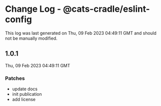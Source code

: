 # Change Log - @cats-cradle/eslint-config

This log was last generated on Thu, 09 Feb 2023 04:49:11 GMT and should not be manually modified.

## 1.0.1
Thu, 09 Feb 2023 04:49:11 GMT

### Patches

- update docs
- init publication
- add license

